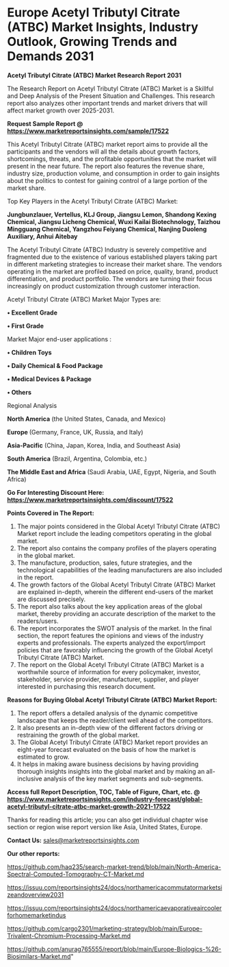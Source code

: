  # Europe Acetyl Tributyl Citrate (ATBC) Market Insights, Industry Outlook, Growing Trends and Demands 2031

<strong>Acetyl Tributyl Citrate (ATBC) Market Research Report 2031</strong>

The Research Report on Acetyl Tributyl Citrate (ATBC) Market is a Skillful and Deep Analysis of the Present Situation and Challenges. This research report also analyzes other important trends and market drivers that will affect market growth over 2025-2031.

<strong>Request Sample Report @ <a href=https://www.marketreportsinsights.com/sample/17522>https://www.marketreportsinsights.com/sample/17522</a></strong>

This Acetyl Tributyl Citrate (ATBC) market report aims to provide all the participants and the vendors will all the details about growth factors, shortcomings, threats, and the profitable opportunities that the market will present in the near future. The report also features the revenue share, industry size, production volume, and consumption in order to gain insights about the politics to contest for gaining control of a large portion of the market share.

Top Key Players in the Acetyl Tributyl Citrate (ATBC) Market:

<strong>Jungbunzlauer, Vertellus, KLJ Group, Jiangsu Lemon, Shandong Kexing Chemical, Jiangsu Licheng Chemical, Wuxi Kailai Biotechnology, Taizhou Mingguang Chemical, Yangzhou Feiyang Chemical, Nanjing Duoleng Auxiliary, Anhui Aitebay</strong>

The Acetyl Tributyl Citrate (ATBC) Industry is severely competitive and fragmented due to the existence of various established players taking part in different marketing strategies to increase their market share. The vendors operating in the market are profiled based on price, quality, brand, product differentiation, and product portfolio. The vendors are turning their focus increasingly on product customization through customer interaction.

Acetyl Tributyl Citrate (ATBC) Market Major Types are:

<strong>• Excellent Grade

• First Grade</strong>

Market Major end-user applications :

<strong>• Children Toys

• Daily Chemical & Food Package

• Medical Devices & Package

• Others</strong>

Regional Analysis

</u><strong><b>North America</b></strong> (the United States, Canada, and Mexico)

<strong><b>Europe </b></strong>(Germany, France, UK, Russia, and Italy)

<strong><b>Asia-Pacific</b></strong> (China, Japan, Korea, India, and Southeast Asia)

<strong><b>South America</b></strong> (Brazil, Argentina, Colombia, etc.)

<strong><b>The Middle East and Africa</b></strong> (Saudi Arabia, UAE, Egypt, Nigeria, and South Africa)

<strong>Go For Interesting Discount Here: <a href=https://www.marketreportsinsights.com/discount/17522>https://www.marketreportsinsights.com/discount/17522</a></strong>

<strong>Points Covered in The Report:</strong>
<ol>
  <li>The major points considered in the Global Acetyl Tributyl Citrate (ATBC) Market report include the leading competitors operating in the global market.</li>
  <li>The report also contains the company profiles of the players operating in the global market.</li>
  <li>The manufacture, production, sales, future strategies, and the technological capabilities of the leading manufacturers are also included in the report.</li>
  <li>The growth factors of the Global Acetyl Tributyl Citrate (ATBC) Market are explained in-depth, wherein the different end-users of the market are discussed precisely.</li>
  <li>The report also talks about the key application areas of the global market, thereby providing an accurate description of the market to the readers/users.</li>
  <li>The report incorporates the SWOT analysis of the market. In the final section, the report features the opinions and views of the industry experts and professionals. The experts analyzed the export/import policies that are favorably influencing the growth of the Global Acetyl Tributyl Citrate (ATBC) Market.</li>
  <li>The report on the Global Acetyl Tributyl Citrate (ATBC) Market is a worthwhile source of information for every policymaker, investor, stakeholder, service provider, manufacturer, supplier, and player interested in purchasing this research document.</li>
</ol>
<strong>Reasons for Buying Global Acetyl Tributyl Citrate (ATBC) Market Report:</strong>

<ol>
  <li>The report offers a detailed analysis of the dynamic competitive landscape that keeps the reader/client well ahead of the competitors.</li>
  <li>It also presents an in-depth view of the different factors driving or restraining the growth of the global market.</li>
  <li>The Global Acetyl Tributyl Citrate (ATBC) Market report provides an eight-year forecast evaluated on the basis of how the market is estimated to grow.</li>
  <li>It helps in making aware business decisions by having providing thorough insights insights into the global market and by making an all-inclusive analysis of the key market segments and sub-segments.</li>
</ol>
<strong>Access full Report Description, TOC, Table of Figure, Chart, etc. @ <a href=https://www.marketreportsinsights.com/industry-forecast/global-acetyl-tributyl-citrate-atbc-market-growth-2021-17522>https://www.marketreportsinsights.com/industry-forecast/global-acetyl-tributyl-citrate-atbc-market-growth-2021-17522</a></strong>


Thanks for reading this article; you can also get individual chapter wise section or region wise report version like Asia, United States, Europe.

<strong>Contact Us:</strong>
sales@marketreportsinsights.com

<strong>Our other reports:</strong>

<a href=https://github.com/haq235/search-market-trend/blob/main/North-America-Spectral-Computed-Tomography-CT-Market.md>https://github.com/haq235/search-market-trend/blob/main/North-America-Spectral-Computed-Tomography-CT-Market.md</a>

<a href=https://issuu.com/reportsinsights24/docs/northamericacommutatormarketsizeandoverview2031>https://issuu.com/reportsinsights24/docs/northamericacommutatormarketsizeandoverview2031</a>

<a href=https://issuu.com/reportsinsights24/docs/northamericaevaporativeaircoolerforhomemarketindus>https://issuu.com/reportsinsights24/docs/northamericaevaporativeaircoolerforhomemarketindus</a>

<a href=https://github.com/cargo2301/marketing-strategy/blob/main/Europe-Trivalent-Chromium-Processing-Market.md>https://github.com/cargo2301/marketing-strategy/blob/main/Europe-Trivalent-Chromium-Processing-Market.md</a>

<a href=https://github.com/anurag765555/report/blob/main/Europe-Biologics-%26-Biosimilars-Market.md>https://github.com/anurag765555/report/blob/main/Europe-Biologics-%26-Biosimilars-Market.md</a>"
